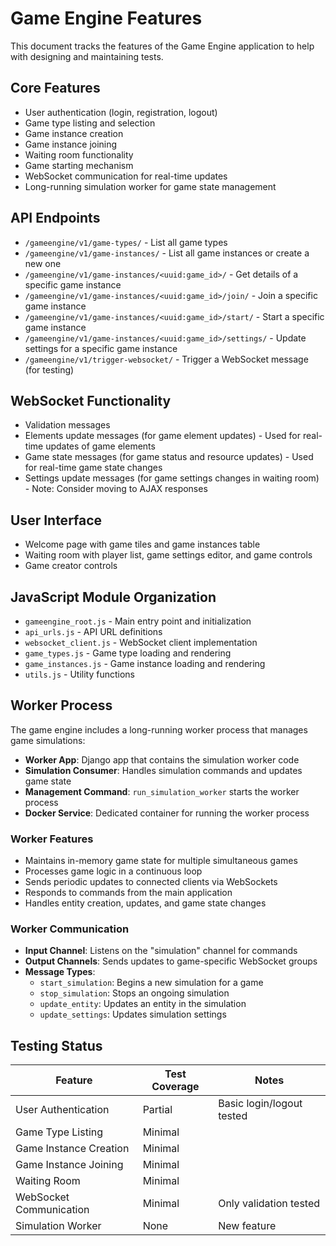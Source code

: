 # Game Engine Features

This document tracks the features of the Game Engine application to help with designing and maintaining tests.

## Core Features

- User authentication (login, registration, logout)
- Game type listing and selection
- Game instance creation
- Game instance joining
- Waiting room functionality
- Game starting mechanism
- WebSocket communication for real-time updates
- Long-running simulation worker for game state management

## API Endpoints

- `/gameengine/v1/game-types/` - List all game types
- `/gameengine/v1/game-instances/` - List all game instances or create a new one
- `/gameengine/v1/game-instances/<uuid:game_id>/` - Get details of a specific game instance
- `/gameengine/v1/game-instances/<uuid:game_id>/join/` - Join a specific game instance
- `/gameengine/v1/game-instances/<uuid:game_id>/start/` - Start a specific game instance
- `/gameengine/v1/game-instances/<uuid:game_id>/settings/` - Update settings for a specific game instance
- `/gameengine/v1/trigger-websocket/` - Trigger a WebSocket message (for testing)

## WebSocket Functionality

- Validation messages
- Elements update messages (for game element updates) - Used for real-time updates of game elements
- Game state messages (for game status and resource updates) - Used for real-time game state changes
- Settings update messages (for game settings changes in waiting room) - Note: Consider moving to AJAX responses

## User Interface

- Welcome page with game tiles and game instances table
- Waiting room with player list, game settings editor, and game controls
- Game creator controls

## JavaScript Module Organization

- `gameengine_root.js` - Main entry point and initialization
- `api_urls.js` - API URL definitions
- `websocket_client.js` - WebSocket client implementation
- `game_types.js` - Game type loading and rendering
- `game_instances.js` - Game instance loading and rendering
- `utils.js` - Utility functions

## Worker Process

The game engine includes a long-running worker process that manages game simulations:

- **Worker App**: Django app that contains the simulation worker code
- **Simulation Consumer**: Handles simulation commands and updates game state
- **Management Command**: `run_simulation_worker` starts the worker process
- **Docker Service**: Dedicated container for running the worker process

### Worker Features

- Maintains in-memory game state for multiple simultaneous games
- Processes game logic in a continuous loop
- Sends periodic updates to connected clients via WebSockets
- Responds to commands from the main application
- Handles entity creation, updates, and game state changes

### Worker Communication

- **Input Channel**: Listens on the "simulation" channel for commands
- **Output Channels**: Sends updates to game-specific WebSocket groups
- **Message Types**:
  - `start_simulation`: Begins a new simulation for a game
  - `stop_simulation`: Stops an ongoing simulation
  - `update_entity`: Updates an entity in the simulation
  - `update_settings`: Updates simulation settings

## Testing Status

| Feature | Test Coverage | Notes |
|---------|--------------|-------|
| User Authentication | Partial | Basic login/logout tested |
| Game Type Listing | Minimal | |
| Game Instance Creation | Minimal | |
| Game Instance Joining | Minimal | |
| Waiting Room | Minimal | |
| WebSocket Communication | Minimal | Only validation tested |
| Simulation Worker | None | New feature |
